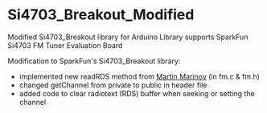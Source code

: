 # Si4703_Breakout_Modified
Modified Si4703_Breakout library for Arduino
Library supports SparkFun Si4703 FM Tuner Evaluation Board

Modification to SparkFun's Si4703_Breakout library:
- implemented new readRDS method from [Martin Marinov](https://github.com/martinmarinov/AATMEGA644PandSi4703.git) (in fm.c & fm.h)
- changed getChannel from private to public in header file
- added code to clear radiotext (RDS) buffer when seeking or setting the channel
